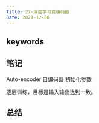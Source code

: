 ```yaml
---
Title: 27-深度学习自编码器
Date: 2021-12-06
---
```


## keywords

## 笔记

Auto-encoder 自编码器  初始化参数

逐层训练，目标是输入输出达到一致。

## 总结


